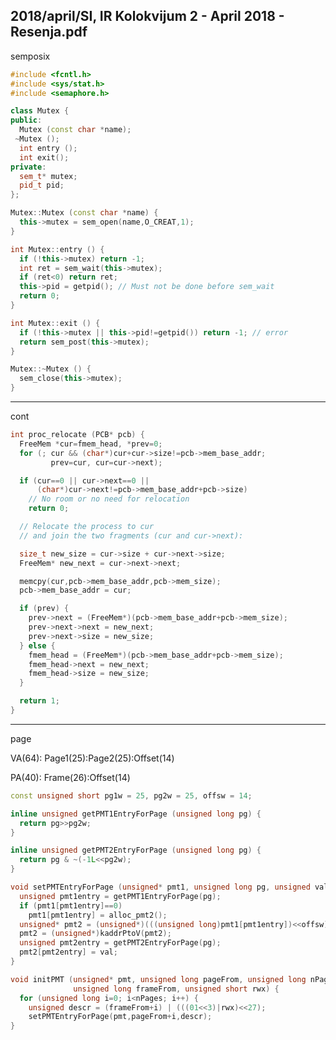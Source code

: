 2018/april/SI, IR Kolokvijum 2 - April 2018 - Resenja.pdf
--------------------------------------------------------------------------------
semposix

```cpp
#include <fcntl.h>
#include <sys/stat.h>
#include <semaphore.h>

class Mutex {
public:
  Mutex (const char *name);
 ~Mutex ();
  int entry ();
  int exit();
private:
  sem_t* mutex;
  pid_t pid;
};

Mutex::Mutex (const char *name) {
  this->mutex = sem_open(name,O_CREAT,1);
}

int Mutex::entry () {
  if (!this->mutex) return -1;
  int ret = sem_wait(this->mutex);
  if (ret<0) return ret;
  this->pid = getpid(); // Must not be done before sem_wait
  return 0;
}

int Mutex::exit () {
  if (!this->mutex || this->pid!=getpid()) return -1; // error
  return sem_post(this->mutex);
}

Mutex::~Mutex () {
  sem_close(this->mutex);
}
```
--------------------------------------------------------------------------------
cont

```cpp
int proc_relocate (PCB* pcb) {
  FreeMem *cur=fmem_head, *prev=0;
  for (; cur && (char*)cur+cur->size!=pcb->mem_base_addr;
         prev=cur, cur=cur->next);

  if (cur==0 || cur->next==0 ||
      (char*)cur->next!=pcb->mem_base_addr+pcb->size)
    // No room or no need for relocation
    return 0;

  // Relocate the process to cur
  // and join the two fragments (cur and cur->next):

  size_t new_size = cur->size + cur->next->size;
  FreeMem* new_next = cur->next->next;

  memcpy(cur,pcb->mem_base_addr,pcb->mem_size);
  pcb->mem_base_addr = cur;

  if (prev) {
    prev->next = (FreeMem*)(pcb->mem_base_addr+pcb->mem_size);
    prev->next->next = new_next;
    prev->next->size = new_size;
  } else {
    fmem_head = (FreeMem*)(pcb->mem_base_addr+pcb->mem_size);
    fmem_head->next = new_next;
    fmem_head->size = new_size;
  }

  return 1;
}
```

--------------------------------------------------------------------------------
page

VA(64): Page1(25):Page2(25):Offset(14)

PA(40): Frame(26):Offset(14)
```cpp
const unsigned short pg1w = 25, pg2w = 25, offsw = 14;

inline unsigned getPMT1EntryForPage (unsigned long pg) {
  return pg>>pg2w;
}

inline unsigned getPMT2EntryForPage (unsigned long pg) {
  return pg & ~(-1L<<pg2w);
}

void setPMTEntryForPage (unsigned* pmt1, unsigned long pg, unsigned val) {
  unsigned pmt1entry = getPMT1EntryForPage(pg);
  if (pmt1[pmt1entry]==0)
    pmt1[pmt1entry] = alloc_pmt2();
  unsigned* pmt2 = (unsigned*)(((unsigned long)pmt1[pmt1entry])<<offsw);
  pmt2 = (unsigned*)kaddrPtoV(pmt2);
  unsigned pmt2entry = getPMT2EntryForPage(pg);
  pmt2[pmt2entry] = val;
}

void initPMT (unsigned* pmt, unsigned long pageFrom, unsigned long nPages,
              unsigned long frameFrom, unsigned short rwx) {
  for (unsigned long i=0; i<nPages; i++) {
    unsigned descr = (frameFrom+i) | (((01<<3)|rwx)<<27);
    setPMTEntryForPage(pmt,pageFrom+i,descr);
}
```
